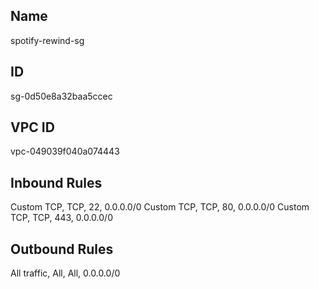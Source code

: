 ## Name
spotify-rewind-sg

## ID
sg-0d50e8a32baa5ccec

## VPC ID
vpc-049039f040a074443

## Inbound Rules
<!-- Type, Protocol, Port range, Source -->
Custom TCP, TCP, 22, 0.0.0.0/0
Custom TCP, TCP, 80, 0.0.0.0/0
Custom TCP, TCP, 443, 0.0.0.0/0

## Outbound Rules
<!-- Type, Protocol, Port range, Source -->
All traffic, All, All, 0.0.0.0/0
